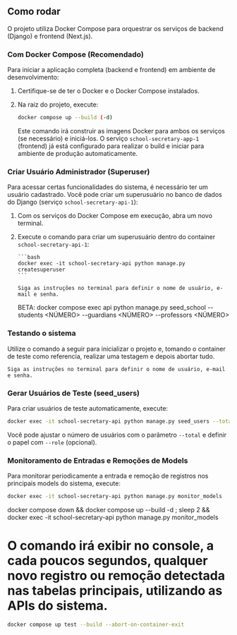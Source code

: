 ## Como rodar

O projeto utiliza Docker Compose para orquestrar os serviços de backend (Django) e frontend (Next.js).

### Com Docker Compose (Recomendado)

Para iniciar a aplicação completa (backend e frontend) em ambiente de desenvolvimento:

1.  Certifique-se de ter o Docker e o Docker Compose instalados.
2.  Na raiz do projeto, execute:

    ```bash
    docker compose up --build (-d)
    ```

    Este comando irá construir as imagens Docker para ambos os serviços (se necessário) e iniciá-los. O serviço `school-secretary-app-1` (frontend) já está configurado para realizar o build e iniciar para ambiente de produção automaticamente.

### Criar Usuário Administrador (Superuser)

Para acessar certas funcionalidades do sistema, é necessário ter um usuário cadastrado. Você pode criar um superusuário no banco de dados do Django (serviço `school-secretary-api-1`):

1.  Com os serviços do Docker Compose em execução, abra um novo terminal.
2.  Execute o comando para criar um superusuário dentro do container `school-secretary-api-1`:

        ```bash
        docker exec -it school-secretary-api python manage.py createsuperuser
        ```

        Siga as instruções no terminal para definir o nome de usuário, e-mail e senha.

    BETA: docker compose exec api python manage.py seed_school --students <NÚMERO> --guardians <NÚMERO> --professors <NÚMERO>

### Testando o sistema

Utilize o comando a seguir para inicializar o projeto e, tomando o container de teste como referencia, realizar uma testagem e depois abortar tudo.

    Siga as instruções no terminal para definir o nome de usuário, e-mail e senha.

### Gerar Usuários de Teste (seed_users)

Para criar usuários de teste automaticamente, execute:

```bash
docker exec -it school-secretary-api python manage.py seed_users --total 5
```

Você pode ajustar o número de usuários com o parâmetro `--total` e definir o papel com `--role` (opcional).


### Monitoramento de Entradas e Remoções de Models

Para monitorar periodicamente a entrada e remoção de registros nos principais models do sistema, execute:

```bash
docker exec -it school-secretary-api python manage.py monitor_models
```
docker compose down && docker compose up --build -d ; sleep 2 && docker exec -it school-secretary-api python manage.py monitor_models

O comando irá exibir no console, a cada poucos segundos, qualquer novo registro ou remoção detectada nas tabelas principais, utilizando as APIs do sistema.
=======
```bash
docker compose up test --build --abort-on-container-exit
```